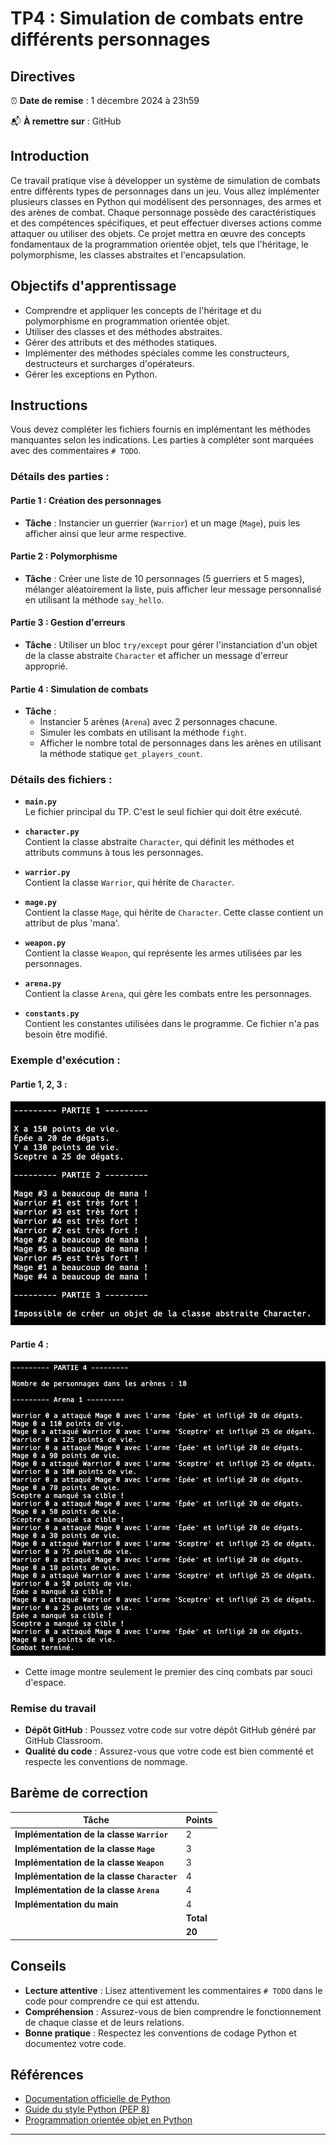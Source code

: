 # TP4 : Simulation de combats entre différents personnages

## Directives
:alarm_clock: **Date de remise** : 1 décembre 2024 à 23h59

:mailbox_with_mail: **À remettre sur** : GitHub

## Introduction
Ce travail pratique vise à développer un système de simulation de combats entre différents types de personnages dans un jeu. Vous allez implémenter plusieurs classes en Python qui modélisent des personnages, des armes et des arènes de combat. Chaque personnage possède des caractéristiques et des compétences spécifiques, et peut effectuer diverses actions comme attaquer ou utiliser des objets. Ce projet mettra en œuvre des concepts fondamentaux de la programmation orientée objet, tels que l'héritage, le polymorphisme, les classes abstraites et l'encapsulation.

## Objectifs d'apprentissage

- Comprendre et appliquer les concepts de l'héritage et du polymorphisme en programmation orientée objet.
- Utiliser des classes et des méthodes abstraites.
- Gérer des attributs et des méthodes statiques.
- Implémenter des méthodes spéciales comme les constructeurs, destructeurs et surcharges d'opérateurs.
- Gérer les exceptions en Python.

## Instructions

Vous devez compléter les fichiers fournis en implémentant les méthodes manquantes selon les indications. Les parties à compléter sont marquées avec des commentaires `# TODO`.

### Détails des parties :

#### Partie 1 : Création des personnages

- **Tâche** : Instancier un guerrier (`Warrior`) et un mage (`Mage`), puis les afficher ainsi que leur arme respective.

#### Partie 2 : Polymorphisme

- **Tâche** : Créer une liste de 10 personnages (5 guerriers et 5 mages), mélanger aléatoirement la liste, puis afficher leur message personnalisé en utilisant la méthode `say_hello`.

#### Partie 3 : Gestion d'erreurs

- **Tâche** : Utiliser un bloc `try/except` pour gérer l'instanciation d'un objet de la classe abstraite `Character` et afficher un message d'erreur approprié.

#### Partie 4 : Simulation de combats

- **Tâche** : 
  - Instancier 5 arènes (`Arena`) avec 2 personnages chacune.
  - Simuler les combats en utilisant la méthode `fight`.
  - Afficher le nombre total de personnages dans les arènes en utilisant la méthode statique `get_players_count`.

### Détails des fichiers :

- **`main.py`**  
  Le fichier principal du TP. C'est le seul fichier qui doit être exécuté.

- **`character.py`**  
  Contient la classe abstraite `Character`, qui définit les méthodes et attributs communs à tous les personnages.

- **`warrior.py`**  
  Contient la classe `Warrior`, qui hérite de `Character`.

- **`mage.py`**  
  Contient la classe `Mage`, qui hérite de `Character`.
  Cette classe contient un attribut de plus 'mana'.

- **`weapon.py`**  
  Contient la classe `Weapon`, qui représente les armes utilisées par les personnages.

- **`arena.py`**  
  Contient la classe `Arena`, qui gère les combats entre les personnages.

- **`constants.py`**  
  Contient les constantes utilisées dans le programme.
  Ce fichier n'a pas besoin être modifié.

### Exemple d'exécution :

#### Partie 1, 2, 3 :
![Partie 1 2 3](./images/part123.png)

#### Partie 4 :
![Partie 4](./images/part4.png)

- Cette image montre seulement le premier des cinq combats par souci d'espace.

### Remise du travail

- **Dépôt GitHub** : Poussez votre code sur votre dépôt GitHub généré par GitHub Classroom.
- **Qualité du code** : Assurez-vous que votre code est bien commenté et respecte les conventions de nommage.

## Barème de correction

| Tâche                                                  | Points |
|--------------------------------------------------------|--------|
| **Implémentation de la classe `Warrior`**              |   2    |
| **Implémentation de la classe `Mage`**                 |   3    |
| **Implémentation de la classe `Weapon`**               |   3    |
| **Implémentation de la classe `Character`**            |   4    |
| **Implémentation de la classe `Arena`**                |   4    |
| **Implémentation du main**                             |   4    |
|                                                        |**Total**|
|                                                        | **20** |

## Conseils

- **Lecture attentive** : Lisez attentivement les commentaires `# TODO` dans le code pour comprendre ce qui est attendu.
- **Compréhension** : Assurez-vous de bien comprendre le fonctionnement de chaque classe et de leurs relations.
- **Bonne pratique** : Respectez les conventions de codage Python et documentez votre code.

## Références

- [Documentation officielle de Python](https://docs.python.org/3/)
- [Guide du style Python (PEP 8)](https://www.python.org/dev/peps/pep-0008/)
- [Programmation orientée objet en Python](https://docs.python.org/3/tutorial/classes.html)

---